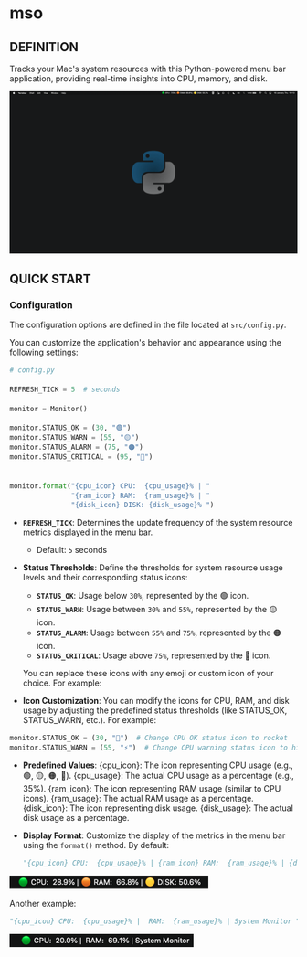 # mso

## DEFINITION
Tracks your Mac's system resources  with this Python-powered menu bar application, providing real-time insights into CPU, memory, and disk.

![](https://github.com/alperakkin/mso/blob/main/resources/status_bar.png)



## QUICK START

### Configuration

The configuration options are defined in the file located at `src/config.py`.

You can customize the application's behavior and appearance using the following settings:

```python
# config.py

REFRESH_TICK = 5  # seconds

monitor = Monitor()

monitor.STATUS_OK = (30, "🟢")
monitor.STATUS_WARN = (55, "🟡")
monitor.STATUS_ALARM = (75, "🟠")
monitor.STATUS_CRITICAL = (95, "🔴")


monitor.format("{cpu_icon} CPU:  {cpu_usage}% | "
               "{ram_icon} RAM:  {ram_usage}% | "
               "{disk_icon} DISK: {disk_usage}% ")

```


- **`REFRESH_TICK`**:
  Determines the update frequency of the system resource metrics displayed in the menu bar.
  - Default: `5` seconds

- **Status Thresholds**:
  Define the thresholds for system resource usage levels and their corresponding status icons:


  - **`STATUS_OK`**: Usage below `30%`, represented by the 🟢 icon.
  - **`STATUS_WARN`**: Usage between `30%` and `55%`, represented by the 🟡 icon.
  - **`STATUS_ALARM`**: Usage between `55%` and `75%`, represented by the 🟠 icon.
  - **`STATUS_CRITICAL`**: Usage above `75%`, represented by the 🔴 icon.

  You can replace these icons with any emoji or custom icon of your choice. For example:

- **Icon Customization**:
    You can modify the icons for CPU, RAM, and disk usage by adjusting the predefined status thresholds (like STATUS_OK, STATUS_WARN, etc.). For example:

```python
monitor.STATUS_OK = (30, "🚀")  # Change CPU OK status icon to rocket
monitor.STATUS_WARN = (55, "⚡️")  # Change CPU warning status icon to high voltage

```


- **Predefined Values**:
{cpu_icon}: The icon representing CPU usage (e.g., 🟢, 🟡, 🟠, 🔴).
{cpu_usage}: The actual CPU usage as a percentage (e.g., 35%).
{ram_icon}: The icon representing RAM usage (similar to CPU icons).
{ram_usage}: The actual RAM usage as a percentage.
{disk_icon}: The icon representing disk usage.
{disk_usage}: The actual disk usage as a percentage.

- **Display Format**:
  Customize the display of the metrics in the menu bar using the `format()` method. By default:
  ```python
  "{cpu_icon} CPU:  {cpu_usage}% | {ram_icon} RAM:  {ram_usage}% | {disk_icon} DISK: {disk_usage}% "
  ```

![](https://github.com/alperakkin/mso/blob/main/resources/colors.png)

  Another example:
  ```python
  "{cpu_icon} CPU:  {cpu_usage}% |  RAM:  {ram_usage}% | System Monitor "
  ```
![](https://github.com/alperakkin/mso/blob/main/resources/another-example.png)
